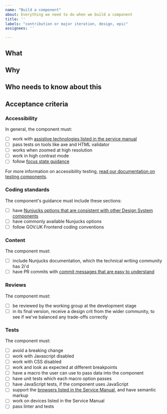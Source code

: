 ```yaml
---
name: "Build a component"
about: Everything we need to do when we build a component
title: ''
labels: "contribution or major iteration, design, epic"
assignees: ''

---
```


## What
<!-- Add name of component, plus any relevant links (for example, community backlog issues and comments, pull requests for the component and its guidance) -->

## Why
<!-- Add reason for building the component -->

## Who needs to know about this
<!-- Add team roles involved in building the component -->

## Acceptance criteria
<!-- Customise, and add component-specific checklist items to, this list of criteria all components need to meet -->
### Accessibility
In general, the component must:
- [ ] work with [assistive technologies listed in the service manual](https://www.gov.uk/service-manual/technology/designing-for-different-browsers-and-devices)
- [ ] pass tests on tools like axe and HTML validator
- [ ] works when zoomed at high resolution
- [ ] work in high contrast mode
- [ ] follow [focus state guidance](https://design-system.service.gov.uk/get-started/focus-states/)

For more information on accessibility testing, [read our documentation on testing components](https://github.com/alphagov/govuk-frontend/blob/main/docs/contributing/test-components-using-accessibility-acceptance-criteria.md).

### Coding standards
The component's guidance must include these sections:
- [ ] have [Nunjucks options that are consistent with other Design System components](https://github.com/alphagov/govuk-frontend/blob/main/docs/contributing/coding-standards/nunjucks-api.md)
- [ ] have commonly available Nunjucks options
- [ ] follow GOV.UK Frontend coding conventions

### Content
The component must:
- [ ] include Nunjucks documentation, which the technical writing community has 2i'd
- [ ] have PR commits with [commit messages that are easy to understand](https://github.com/alphagov/design-system-team-docs/blob/main/development/commit-messages.md)

### Reviews
The component must:
- [ ] be reviewed by the working group at the development stage
- [ ] in its final version, receive a design crit from the wider community, to see if we've balanced any trade-offs correctly

### Tests
The component must:
- [ ] avoid a breaking change
- [ ] work with Javascript disabled
- [ ] work with CSS disabled
- [ ] work and look as expected at different breakpoints
- [ ] have a macro the user can use to pass data into the component
- [ ] have unit tests which each macro option passes
- [ ] have JavaScript tests, if the component uses JavaScript
- [ ] support the [browsers listed in the Service Manual](https://www.gov.uk/service-manual/technology/designing-for-different-browsers-and-devices), and have semantic markup
- [ ] work on devices listed in the Service Manual
- [ ] pass linter and tests
